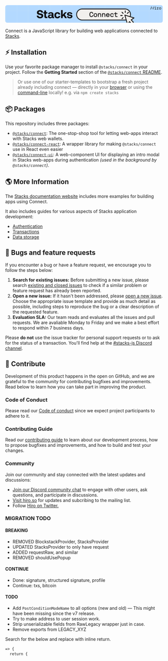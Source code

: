 <div align="center">
  <img src="/.github/img/banner.svg" alt="Stacks Connect">
</div>

Connect is a JavaScript library for building web applications connected to [Stacks](https://stacks.co).

## ⚡️ Installation

Use your favorite package manager to install `@stacks/connect` in your project.
Follow the **Getting Started** section of the [`@stacks/connect` README](https://github.com/hirosystems/connect/tree/main/packages/connect).

> Or use one of our starter-templates to bootstrap a fresh project already including connect — directly in your [browser](https://docs.hiro.so/stacksjs-starters) or using the [command-line](https://github.com/hirosystems/stacks.js-starters) locally!
> e.g. via `npm create stacks`

## 📦 Packages

This repository includes three packages:

- [`@stacks/connect`](./packages/connect): The one-stop-shop tool for letting web-apps interact with Stacks web wallets.
- [`@stacks/connect-react`](./packages/connect-react): A wrapper library for making `@stacks/connect` use in React even easier
- [`@stacks/connect-ui`](./packages/connect-ui): A web-component UI for displaying an intro modal in Stacks web-apps during authentication _(used in the background by `@stacks/connect`)_.

## 🌎 More Information

The [Stacks documentation website](https://docs.stacks.co/build-apps/overview) includes more examples for building apps using Connect.

It also includes guides for various aspects of Stacks application development:

- [Authentication](https://docs.stacks.co/build-apps/references/authentication)
- [Transactions](https://docs.stacks.co/understand-stacks/technical-specs#transactions)
- [Data storage](https://docs.stacks.co/build-apps/references/gaia#understand-data-storage)

## 🐛 Bugs and feature requests

If you encounter a bug or have a feature request, we encourage you to follow the steps below:

1.  **Search for existing issues:** Before submitting a new issue, please search [existing and closed issues](https://github.com/hirosystems/connect/issues) to check if a similar problem or feature request has already been reported.
1.  **Open a new issue:** If it hasn't been addressed, please [open a new issue](https://github.com/hirosystems/connect/issues/new/choose). Choose the appropriate issue template and provide as much detail as possible, including steps to reproduce the bug or a clear description of the requested feature.
1.  **Evaluation SLA:** Our team reads and evaluates all the issues and pull requests. We are avaliable Monday to Friday and we make a best effort to respond within 7 business days.

Please **do not** use the issue tracker for personal support requests or to ask for the status of a transaction. You'll find help at the [#stacks-js Discord channel](https://stacks.chat/).

## 🎁 Contribute

Development of this product happens in the open on GitHub, and we are grateful to the community for contributing bugfixes and improvements. Read below to learn how you can take part in improving the product.

### Code of Conduct

Please read our [Code of conduct](https://github.com/hirosystems/connect/blob/main/CODE_OF_CONDUCT.md) since we expect project participants to adhere to it.

### Contributing Guide

Read our [contributing guide](https://github.com/hirosystems/connect/blob/main/.github/CONTRIBUTING.md) to learn about our development process, how to propose bugfixes and improvements, and how to build and test your changes.

### Community

Join our community and stay connected with the latest updates and discussions:

- [Join our Discord community chat](https://stacks.chat/) to engage with other users, ask questions, and participate in discussions.
- [Visit hiro.so](https://www.hiro.so/) for updates and subcribing to the mailing list.
- Follow [Hiro on Twitter.](https://twitter.com/hirosystems)

### MIGRATION TODO

#### BREAKING

- REMOVED BlockstackProvider, StacksProvider
- UPDATED StacksProvider to only have request
- ADDED requestRaw, and similar
- REMOVED shouldUsePopup

#### CONTINUE

- Done: signature, structured signature, profile
- Continue: txs, bitcoin

#### TODO

- Add `PostConditionModeName` to all options (new and old) — This might have been missing since the v7 release.
- Try to make address to user session work.
- Strip unserializable fields from RawLegacy wrapper just in case.
- Remove exports from LEGACY_XYZ

Search for the below and replace with inline return.

```
=> {
  return {
```
